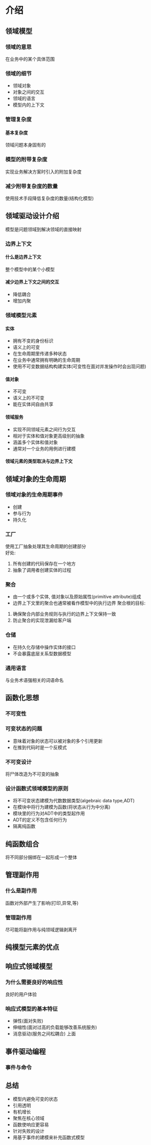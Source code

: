 # 介绍

## 领域模型
### 领域的意思
在业务中的某个具体范围
### 领域的细节
- 领域对象
- 对象之间的交互
- 领域的语言
- 模型内的上下文
### 管理复杂度
#### 基本复杂度
领域问题本身固有的
### 模型的附带复杂度
实现业务解决方案时引入的附加复杂度
### 减少附带复杂度的数量
使用技术手段降低复杂度的数量(结构化模型)




## 领域驱动设计介绍
模型是问题领域到解决领域的直接映射
### 边界上下文
#### 什么是边界上下文
整个模型中的某个小模型
#### 减少边界上下文之间的交互
- 降低耦合
- 增加内聚
### 领域模型元素
#### 实体
- 拥有不变的身份标识
- 语义上的可变
- 在生命周期里传递多种状态
- 在业务中通常拥有明确的生命周期
- 使用不可变数据结构构建实体(可变性在面对并发操作时会出现问题)
#### 值对象
- 不可变
- 语义上的不可变
- 能在实体间自由共享
#### 领域服务
- 实现不同领域元素之间行为交互
- 相对于实体和值对象更高级别的抽象
- 涵盖多个实体和值对象
- 通常对一个业务的用例进行建模
#### 领域元素的类型取决与边界上下文




## 领域对象的生命周期
### 领域对象的生命周期事件
- 创建
- 参与行为
- 持久化
### 工厂
使用工厂抽象处理其生命周期的创建部分<br/>
好处: 
1. 所有创建的代码保存在一个地方
2. 抽象了调用者创建实体的过程
### 聚合
- 由一个或多个实体, 值对象以及原始属性(primitive attribute)组成
- 边界上下文里的聚合也通常被看作模型中的执行边界
聚合根的目标:<br/>
1. 确保聚合内部业务规则与执行的边界上下文保持一致
2. 防止聚合的实现泄漏给客户端
### 仓储
- 在持久化存储中操作实体的接口
- 不会暴露底层关系型数据模型
### 通用语言
与业务术语强相关的词语命名



## 函数化思想
### 不可变性
### 可变状态的问题
- 意味着对象的状态可以被对象的多个引用更新
- 在推到代码时是一个反模式
### 不可变设计
将尸体改造为不可变的抽象
### 设计函数式领域模型的原则
- 将不可变状态建模为代数数据类型(algebraic data type,ADT)
- 在模块中将行为建模为函数(将状态从行为中分离)
- 模块里的行为对ADT中的类型起作用
- ADT的定义不包含任何行为
- 隔离纯函数
## 纯函数组合
将不同部分捆绑在一起形成一个整体



## 管理副作用
### 什么是副作用
函数对外部产生了影响(打印,异常,等)
### 管理副作用
尽可能将副作用与纯领域逻辑剥离开

## 纯模型元素的优点



## 响应式领域模型
### 为什么需要良好的响应性
良好的用户体验
### 响应式模型的基本特征
- 弹性(面对失败)
- 伸缩性(面对过高的负载能够改善系统服务)
- 消息驱动(服务之间松耦合)
上面



## 事件驱动编程
### 事件与命令
## 总结
- 模型内避免可变的状态
- 引用透明
- 有机增长
- 聚焦在核心领域
- 函数使响应更容易
- 针对失败的设计
- 用基于事件的建模来补充函数式模型